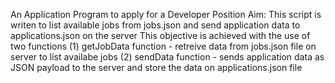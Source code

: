 An Application Program to apply for a Developer Position
Aim: This script is writen to list available jobs from jobs.json and send application data to applications.json on the server
This objective is achieved with the use of two functions
(1) getJobData function - retreive data from jobs.json file on server to list availabe jobs 
(2) sendData function - sends application data as JSON payload to the server and store the data on applications.json file 

